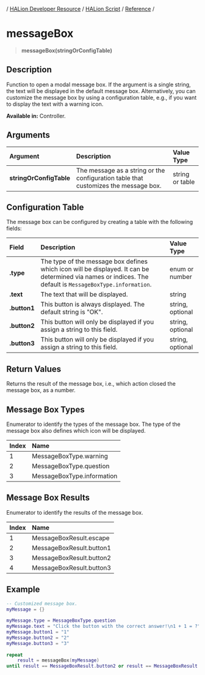 / [HALion Developer Resource](../../HALion-Developer-Resource.md) / [HALion Script](./HALion-Script.md) / [Reference](./Reference.md) /

# messageBox

>**messageBox(stringOrConfigTable)**

## Description

Function to open a modal message box. If the argument is a single string, the text will be displayed in the default message box. Alternatively, you can customize the message box by using a configuration table, e.g., if you want to display the text with a warning icon.

**Available in:** Controller.

## Arguments

|Argument|Description|Value Type|
|:-|:-|:-|
|**stringOrConfigTable**|The message as a string or the configuration table that customizes the message box.|string or table|

## Configuration Table

The message box can be configured by creating a table with the following fields:

|Field|Description|Value Type|
|:-|:-|:-|
|**.type**|The type of the message box defines which icon will be displayed. It can be determined via names or indices. The default is ``MessageBoxType.information``.|enum or number|
|**.text**|The text that will be displayed.|string|
|**.button1**|This button is always displayed. The default string is "OK".|string, optional|
|**.button2**|This button will only be displayed if you assign a string to this field.|string, optional|
|**.button3**|This button will only be displayed if you assign a string to this field.|string, optional|

## Return Values

Returns the result of the message box, i.e., which action closed the message box, as a number.

## Message Box Types

Enumerator to identify the types of the message box. The type of the message box also defines which icon will be displayed.

|Index|Name|
|:-|:-|
|1|MessageBoxType.warning|
|2|MessageBoxType.question|
|3|MessageBoxType.information|

## Message Box Results

Enumerator to identify the results of the message box.

|Index|Name|
|:-|:-|
|1|MessageBoxResult.escape|
|2|MessageBoxResult.button1|
|3|MessageBoxResult.button2|
|4|MessageBoxResult.button3|

## Example

```lua
-- Customized message box.
myMessage = {}
  
myMessage.type = MessageBoxType.question
myMessage.text = "Click the button with the correct answer!\n1 + 1 = ?"
myMessage.button1 = "1"
myMessage.button2 = "2"
myMessage.button3 = "3"
  
repeat
    result = messageBox(myMessage)
until result == MessageBoxResult.button2 or result == MessageBoxResult.escape
```